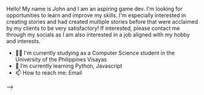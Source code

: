   Hello! My name is John and I am an aspiring game dev. I'm looking for opportunities to learn and improve my skills. 
  I'm especially interested in creating stories and had created multiple stories before that were acclaimed by my clients to be
  very satisfactory! If interested, please contact me through my socials as I am also interested in a job aligned with my hobby and interests.

- 🧑‍🎓 I'm currently studying as a Computer Science student in the University of the Philippines Visayas
- 🌱 I’m currently learning Python, Javascript
- 📫 How to reach me: Email 

-->
